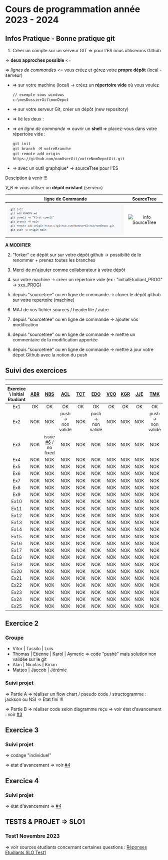 # Cours de programmation année 2023 - 2024 
## Infos Pratique - Bonne pratique git

1. Créer un compte sur un serveur GIT => pour l'ES nous utiliserons <span sytle="color: #FF0000">Github</span>
	
=> **deux approches possible** <= 

=> *lignes de commandes* <= vous créez et gérez votre **propre dépôt** (local - serveur)

* => sur votre machine (local) -> créez un **répertoire vide** où vous voulez
	```
	// exemple sous windows 
	c:\mesDossierGit\monDepot 
	```
* => sur votre serveur Git, créer un dépôt (new repository) 
* => lié les deux :  
* => *en ligne de commande* => ouvrir un **shell** => placez-vous dans votre répertoire vide :  
		
	```
	git init
	git branch -M votreBranche
	git remote add origin https://github.com/nomUserGit/votreNomDepotGit.git
	```

* => avec un outil graphqiue* -> sourceTree pour l'ES 

Desciption à venir !!!
	

*V_B* => vous utiliser un **dépôt existant** (serveur) 


| **ligne de Commande**  | **SourceTree**  |
|:---:|:---:| 
| ![cmd Git](/docGit/cmdGitBasic.PNG) | ![info SourceTree]() | 
  
	

**A MODIFIER**  	

2. "forker" ce dépôt sur sur votre dépôt github -> possibilté de le renommer + prenez toutes les branches
3. Merci de m'ajouter comme collaborateur à votre dépôt  
3. sur votre machine -> créer un répertoire vide (ex : "initialEtudiant_PROG" -> xxx_PROG) 
4. depuis "sourcetree" ou en ligne de commande -> cloner le dépôt github sur votre repertoire (machine) 

5. MAJ de vos fichier sources / headerfile / autre 
6. depuis "sourcetree" ou en ligne de commande -> ajouter vos modification 
7. depuis "sourcetree" ou en ligne de commande -> mettre un commentaire de la modification apportée  
8. depuis "sourcetree" ou en ligne de commande -> mettre à jour votre dépot Github avec la notion du push  

## Suivi des exercices 
---

| Exercice \ Initial Etudiant | **[ABR](https://github.com/AlanBadertscher)** | **[NBS](https://github.com/NicolasBessson)** | **[ACL](https://github.com/Sweedy3960)** | **[TCT](https://github.com/Tass1l0)** | **[EDO](https://github.com/etideoliveira)** | **[VCO](https://github.com/kediven)** | **[KGR](https://github.com/Kazanaris)** | **[JJE](https://github.com/SwissMaverick)** | **[TMK](https://github.com/ThomasMlynek)** | **[LPI](https://github.com/luisalexanderP)** | **[MSI](https://github.com/MatteoStefanelli)** | **[KSA](https://github.com/Isand159)** | **[JBN](https://github.com/blitshteynjacobES)** |
|:---:|:---:|:---:|:---:|:---:|:---:|:---:|:---:|:---:|:---:|:---:|:---:|:---:|:---:|
| Ex1 | OK | OK| OK | OK | OK | OK | OK | OK | OK | OK | OK | OK | OK | 
| Ex2 | NOK | NOK | push -> non validé | NOK | push -> non validé | NOK | NOK | NOK | push -> non validé | NOK | NOK | push -> non validé | NOK | 
| Ex3 | NOK |  issue [#6](PROG_SLO1_23_24/issues/6) / no fixed | NOK | NOK | NOK | NOK | NOK |  NOK | NOK | NOK | NOK | NOK | NOK | 
| Ex4 | NOK |  NOK | NOK | NOK | NOK | NOK | NOK |  NOK | NOK | NOK | NOK | NOK | NOK |  
| Ex5 | NOK |  NOK | NOK | NOK | NOK | NOK | NOK |  NOK | NOK | NOK | NOK | NOK | NOK | 
| Ex6 | NOK |  NOK | NOK | NOK | NOK | NOK | NOK |  NOK | NOK | NOK | NOK | NOK | NOK | 
| Ex7 | NOK |  NOK | NOK | NOK | NOK | NOK | NOK |  NOK | NOK | NOK | NOK | NOK | NOK | 
| Ex8 | NOK |  NOK | NOK | NOK | NOK | NOK | NOK |  NOK | NOK | NOK | NOK | NOK | NOK | 
| Ex9 | NOK |  NOK | NOK | NOK | NOK | NOK | NOK |  NOK | NOK | NOK | NOK | NOK | NOK | 
| Ex10 | NOK |  NOK | NOK | NOK | NOK | NOK | NOK |  NOK | NOK | NOK | NOK | NOK | NOK | 
| Ex11 | NOK |  NOK | NOK | NOK | NOK | NOK | NOK |  NOK | NOK | NOK | NOK | NOK | NOK | 
| Ex12 | NOK |  NOK | NOK | NOK | NOK | NOK | NOK |  NOK | NOK | NOK | NOK | NOK | NOK | 
| Ex13 | NOK |  NOK | NOK | NOK | NOK | NOK | NOK |  NOK | NOK | NOK | NOK | NOK | NOK | 
| Ex14 | NOK |  NOK | NOK | NOK | NOK | NOK | NOK |  NOK | NOK | NOK | NOK | NOK | NOK | 
| Ex15 | NOK |  NOK | NOK | NOK | NOK | NOK | NOK |  NOK | NOK | NOK | NOK | NOK | NOK | 
| Ex16 | NOK |  NOK | NOK | NOK | NOK | NOK | NOK |  NOK | NOK | NOK | NOK | NOK | NOK | 
| Ex17 | NOK |  NOK | NOK | NOK | NOK | NOK | NOK |  NOK | NOK | NOK | NOK | NOK | NOK | 
| Ex18 | NOK |  NOK | NOK | NOK | NOK | NOK | NOK |  NOK | NOK | NOK | NOK | NOK | NOK | 
| Ex19 | NOK |  NOK | NOK | NOK | NOK | NOK | NOK |  NOK | NOK | NOK | NOK | NOK | NOK | 
| Ex20 | NOK |  NOK | NOK | NOK | NOK | NOK | NOK |  NOK | NOK | NOK | NOK | NOK | NOK | 
| Ex21 | NOK |  NOK | NOK | NOK | NOK | NOK | NOK |  NOK | NOK | NOK | NOK | NOK | NOK | 
| Ex22 | NOK |  NOK | NOK | NOK | NOK | NOK | NOK |  NOK | NOK | NOK | NOK | NOK | NOK | 
| Ex23 | NOK |  NOK | NOK | NOK | NOK | NOK | NOK |  NOK | NOK | NOK | NOK | NOK | NOK | 
| Ex24 | NOK |  NOK | NOK | NOK | NOK | NOK | NOK |  NOK | NOK | NOK | NOK | NOK | NOK | 
| Ex25 | NOK |  NOK | NOK | NOK | NOK | NOK | NOK |  NOK | NOK | NOK | NOK | NOK | NOK | 

## Exercice 2
### Groupe
* Vitor | Tassilo | Luis 
* Thomas | Etienne | Karol | Aymeric => code "pushé" mais solution non validée sur le git 
* Alan | Nicolas | Kirian  
* Matteo | Jaccob | Jérémie   

### Suivi projet
=> Partie A => réaliser un flow chart / pseudo code / structogramme : jackson ou NSI => Etat fini !!!

=> Partie B => réaliser code selon diagramme reçu => voir état d'avancement : voir [#3](PROG_SLO1_23_24/issues/3)

## Exercice 3
### Suivi projet
=> codage "individuel" 

=> etat d'avancement => voir [#4](PROG_SLO1_23_24/issues/4)

## Exercice 4
### Suivi projet
=> état d'avancement => [#4](PROG_SLO1_23_24/issues/4)

## TESTS & PROJET => SLO1 
### Test1 Novembre 2023
=> voir sources étudiants concernant certaines questions : [Réponses Etudiants SLO Test1](https://github.com/PBYetml/PROG_SLO1_TEST1_23_24)

